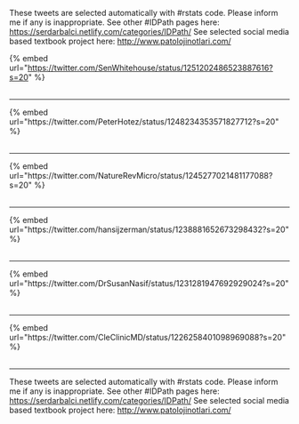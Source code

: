

These tweets are selected automatically with #rstats code. Please inform me if any is inappropriate.
See other #IDPath pages here: https://serdarbalci.netlify.com/categories/IDPath/ 
See selected social media based textbook project here: http://www.patolojinotlari.com/

{% embed url="https://twitter.com/SenWhitehouse/status/1251202486523887616?s=20" %}<br>
<br>
<hr>
{% embed url="https://twitter.com/PeterHotez/status/1248234353571827712?s=20" %}<br>
<br>
<hr>
{% embed url="https://twitter.com/NatureRevMicro/status/1245277021481177088?s=20" %}<br>
<br>
<hr>
{% embed url="https://twitter.com/hansijzerman/status/1238881652673298432?s=20" %}<br>
<br>
<hr>
{% embed url="https://twitter.com/DrSusanNasif/status/1231281947692929024?s=20" %}<br>
<br>
<hr>
{% embed url="https://twitter.com/CleClinicMD/status/1226258401098969088?s=20" %}<br>
<br>
<hr>


These tweets are selected automatically with #rstats code. Please inform me if any is inappropriate.
See other #IDPath pages here: https://serdarbalci.netlify.com/categories/IDPath/ 
See selected social media based textbook project here: http://www.patolojinotlari.com/
